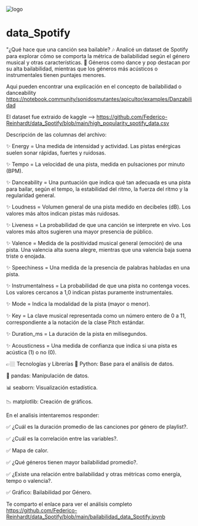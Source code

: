 ![logo](https://github.com/user-attachments/assets/bb51bb39-a6c0-4557-8896-10a13e060e0e)

# data_Spotify

"¿Qué hace que una canción sea bailable? 🎶 Analicé un dataset de Spotify para explorar cómo se comporta la métrica de bailabilidad según el género musical y otras características.
💃 Géneros como dance y pop destacan por su alta bailabilidad, mientras que los géneros más acústicos o instrumentales tienen puntajes menores.

Aqui pueden encontrar una explicación en el concepto de bailabilidad o danceability https://notebook.community/sonidosmutantes/apicultor/examples/Danzabilidad

El dataset fue extraido de kaggle --> https://github.com/Federico-Reinhardt/data_Spotify/blob/main/high_popularity_spotify_data.csv

Descripción de las columnas del archivo:

✨ Energy = Una medida de intensidad y actividad. Las pistas enérgicas suelen sonar rápidas, fuertes y ruidosas.

✨ Tempo = La velocidad de una pista, medida en pulsaciones por minuto (BPM).

✨ Danceability = Una puntuación que indica qué tan adecuada es una pista para bailar, según el tempo, la estabilidad del ritmo, la fuerza del ritmo y la regularidad general.

✨ Loudness = Volumen general de una pista medido en decibeles (dB). Los valores más altos indican pistas más ruidosas.

✨ Liveness = La probabilidad de que una canción se interprete en vivo. Los valores más altos sugieren una mayor presencia de público.

✨ Valence = Medida de la positividad musical general (emoción) de una pista. Una valencia alta suena alegre, mientras que una valencia baja suena triste o enojada.

✨ Speechiness = Una medida de la presencia de palabras habladas en una pista.

✨ Instrumentalness = La probabilidad de que una pista no contenga voces. Los valores cercanos a 1,0 indican pistas puramente instrumentales.

✨ Mode = Indica la modalidad de la pista (mayor o menor).

✨ Key = La clave musical representada como un número entero de 0 a 11, correspondiente a la notación de la clase Pitch estándar.

✨ Duration_ms = La duración de la pista en milisegundos.

✨ Acousticness = Una medida de confianza que indica si una pista es acústica (1) o no (0).

👉🏼 Tecnologías y Librerías
🐍 Python: Base para el análisis de datos.

🐼 pandas: Manipulación de datos.

📊 seaborn: Visualización estadística.

📉 matplotlib: Creación de gráficos.

En el analisis intentaremos responder:

✅ ¿Cuál es la duración promedio de las canciones por género de playlist?.

✅ ¿Cuál es la correlación entre las variables?.

✅ Mapa de calor.

✅ ¿Qué géneros tienen mayor bailabilidad promedio?.

✅ ¿Existe una relación entre bailabilidad y otras métricas como energía, tempo o valencia?.

✅ Gráfico: Bailabilidad por Género.

 Te comparto el enlace para ver el análisis completo https://github.com/Federico-Reinhardt/data_Spotify/blob/main/bailabilidad_data_Spotify.ipynb
